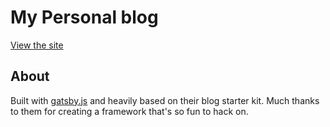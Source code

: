 # My Personal blog
[View the site](https://zweishar.com)

## About
Built with [gatsby.js](https://www.gatsbyjs.org/) and heavily based on their blog starter kit. Much thanks to them for creating a framework that's so fun to hack on.
